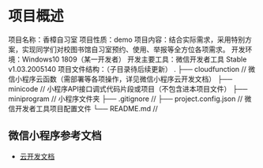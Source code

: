 # 项目概述

项目名称：香樟自习室
项目性质：demo
项目内容：结合实际需求，采用特别方案，实现同学们对校图书馆自习室预约、使用、举报等全方位各项需求。
开发环境：Windows10 1809（某一开发者）
开发主要工具：微信开发者工具 Stable v1.03.2005140
项目文件结构：（子目录待后续更新）
  .
  ├── cloudfunction         // 微信小程序云函数（需部署等各项操作，详见微信小程序云开发文档）
  ├── minicode              // 小程序API接口调式代码片段或项目（不包含进本项目文件）
  ├── miniprogram           // 小程序文件夹
  ├── .gitignore            // 
  ├── project.config.json   // 微信开发者工具项目配置文件
  └── README.md             // 



## 微信小程序参考文档

- [云开发文档](https://developers.weixin.qq.com/miniprogram/dev/wxcloud/basis/getting-started.html)


